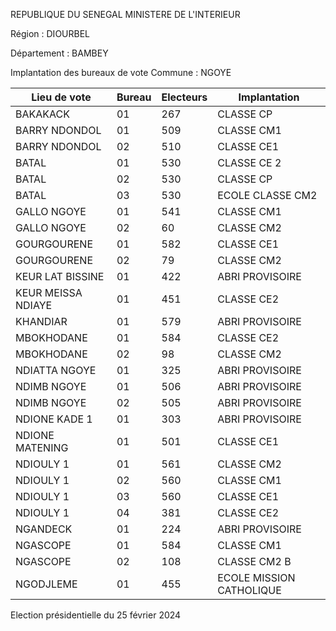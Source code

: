 REPUBLIQUE DU SENEGAL MINISTERE DE L'INTERIEUR

Région : DIOURBEL

Département : BAMBEY

Implantation des bureaux de vote Commune : NGOYE

| Lieu de vote | Bureau | Electeurs | Implantation |
| - | - | - | - |
| BAKAKACK | 01 | 267 | CLASSE CP |
| BARRY NDONDOL | 01 | 509 | CLASSE CM1 |
| BARRY NDONDOL | 02 | 510 | CLASSE CE1 |
| BATAL | 01 | 530 | CLASSE CE 2 |
| BATAL | 02 | 530 | CLASSE CP |
| BATAL | 03 | 530 | ECOLE CLASSE CM2 |
| GALLO NGOYE | 01 | 541 | CLASSE CM1 |
| GALLO NGOYE | 02 | 60 | CLASSE CM2 |
| GOURGOURENE | 01 | 582 | CLASSE CE1 |
| GOURGOURENE | 02 | 79 | CLASSE CM2 |
| KEUR LAT BISSINE | 01 | 422 | ABRI PROVISOIRE |
| KEUR MEISSA NDIAYE | 01 | 451 | CLASSE CE2 |
| KHANDIAR | 01 | 579 | ABRI PROVISOIRE |
| MBOKHODANE | 01 | 584 | CLASSE CE2 |
| MBOKHODANE | 02 | 98 | CLASSE CM2 |
| NDIATTA NGOYE | 01 | 325 | ABRI PROVISOIRE |
| NDIMB NGOYE | 01 | 506 | ABRI PROVISOIRE |
| NDIMB NGOYE | 02 | 505 | ABRI PROVISOIRE |
| NDIONE KADE 1 | 01 | 303 | ABRI PROVISOIRE |
| NDIONE MATENING | 01 | 501 | CLASSE CE1 |
| NDIOULY 1 | 01 | 561 | CLASSE CM2 |
| NDIOULY 1 | 02 | 560 | CLASSE CM1 |
| NDIOULY 1 | 03 | 560 | CLASSE CE1 |
| NDIOULY 1 | 04 | 381 | CLASSE CE2 |
| NGANDECK | 01 | 224 | ABRI PROVISOIRE |
| NGASCOPE | 01 | 584 | CLASSE CM1 |
| NGASCOPE | 02 | 108 | CLASSE CM2 B |
| NGODJLEME | 01 | 455 | ECOLE MISSION CATHOLIQUE |

<!-- PageNumber="13/17" -->

Election présidentielle du 25 février 2024
